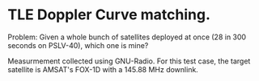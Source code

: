 # TLE Doppler Curve matching.

Problem:  Given a whole bunch of satellites deployed at once (28 in 300 seconds on PSLV-40), which one is mine?

Measurmement collected using GNU-Radio.  For this test case, the target satellite is AMSAT's FOX-1D with a 145.88 MHz downlink.


